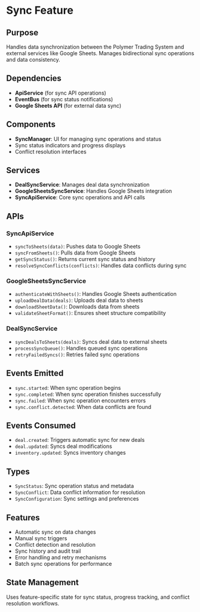 # Sync Feature

## Purpose
Handles data synchronization between the Polymer Trading System and external services like Google Sheets. Manages bidirectional sync operations and data consistency.

## Dependencies
- **ApiService** (for sync API operations)
- **EventBus** (for sync status notifications)
- **Google Sheets API** (for external data sync)

## Components
- **SyncManager**: UI for managing sync operations and status
- Sync status indicators and progress displays
- Conflict resolution interfaces

## Services
- **DealSyncService**: Manages deal data synchronization
- **GoogleSheetsSyncService**: Handles Google Sheets integration
- **SyncApiService**: Core sync operations and API calls

## APIs

### SyncApiService
- `syncToSheets(data)`: Pushes data to Google Sheets
- `syncFromSheets()`: Pulls data from Google Sheets
- `getSyncStatus()`: Returns current sync status and history
- `resolveSyncConflicts(conflicts)`: Handles data conflicts during sync

### GoogleSheetsSyncService
- `authenticateWithSheets()`: Handles Google Sheets authentication
- `uploadDealData(deals)`: Uploads deal data to sheets
- `downloadSheetData()`: Downloads data from sheets
- `validateSheetFormat()`: Ensures sheet structure compatibility

### DealSyncService
- `syncDealsToSheets(deals)`: Syncs deal data to external sheets
- `processSyncQueue()`: Handles queued sync operations
- `retryFailedSyncs()`: Retries failed sync operations

## Events Emitted
- `sync.started`: When sync operation begins
- `sync.completed`: When sync operation finishes successfully
- `sync.failed`: When sync operation encounters errors
- `sync.conflict.detected`: When data conflicts are found

## Events Consumed
- `deal.created`: Triggers automatic sync for new deals
- `deal.updated`: Syncs deal modifications
- `inventory.updated`: Syncs inventory changes

## Types
- `SyncStatus`: Sync operation status and metadata
- `SyncConflict`: Data conflict information for resolution
- `SyncConfiguration`: Sync settings and preferences

## Features
- Automatic sync on data changes
- Manual sync triggers
- Conflict detection and resolution
- Sync history and audit trail
- Error handling and retry mechanisms
- Batch sync operations for performance

## State Management
Uses feature-specific state for sync status, progress tracking, and conflict resolution workflows.
